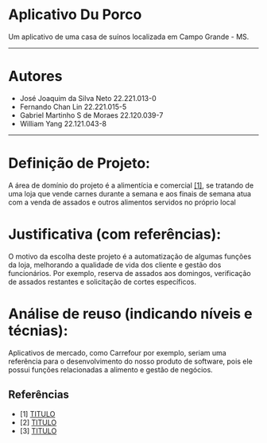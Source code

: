 # Aplicativo Du Porco

Um aplicativo de uma casa de suínos localizada em Campo Grande - MS.

---

# Autores

- José Joaquim da Silva Neto 22.221.013-0
- Fernando Chan Lin 22.221.015-5
- Gabriel Martinho S de Moraes 22.120.039-7
- William Yang 22.121.043-8

---

# Definição de Projeto:

A área de domínio do projeto é a alimentícia e comercial [[1]](#Referências), se tratando de uma loja que vende carnes durante a semana e aos finais de semana atua com a venda de assados e outros alimentos servidos no próprio local

# Justificativa (com referências):

O motivo da escolha deste projeto é a automatização de algumas funções da loja, melhorando a qualidade de vida dos cliente e gestão dos funcionários. Por exemplo, reserva de assados aos domingos, verificação de assados restantes e solicitação de cortes específicos.

# Análise de reuso (indicando níveis e técnias):

Aplicativos de mercado, como Carrefour por exemplo, seriam uma referência para o desenvolvimento do nosso produto de software, pois ele possui funções relacionadas a alimento e gestão de negócios.


## Referências

 - [1] [TITULO](LINK)
 - [2] [TITULO](LINK)
 - [3] [TITULO](LINK)

<!--
---
# Entrega 2

 Table of Contents

1. [My first title](#my-first-title)
2. [My second title](#my-second-title)
## My first title
Some text.
## My second title
-->
